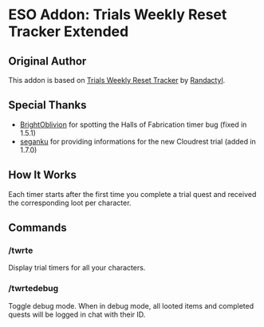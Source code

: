 # ESO Addon: Trials Weekly Reset Tracker Extended

## Original Author
This addon is based on [Trials Weekly Reset Tracker](http://www.esoui.com/downloads/info1469-TrialsWeeklyResetTracker.html) by [Randactyl](http://www.esoui.com/downloads/author-4309.html).

## Special Thanks
- [BrightOblivion](http://www.esoui.com/forums/member.php?userid=33721) for spotting the Halls of Fabrication timer bug (fixed in 1.5.1)
- [seganku](http://www.esoui.com/forums/member.php?userid=29192) for providing informations for the new Cloudrest trial (added in 1.7.0)

## How It Works
Each timer starts after the first time you complete a trial quest and received the corresponding loot per character.

## Commands
### /twrte
Display trial timers for all your characters.

### /twrtedebug
Toggle debug mode. When in debug mode, all looted items and completed quests will be logged in chat with their ID.